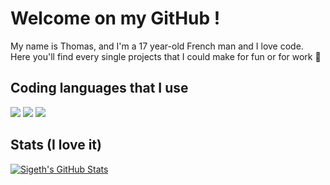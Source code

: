 # Welcome on my GitHub !

My name is Thomas, and I'm a 17 year-old French man and I love code. Here you'll find every single projects that I could make for fun or for work 👀

## Coding languages that I use
![](https://img.shields.io/badge/Code-Python-informational?style=flat&logo=python&logoColor=white&color=642eda)
![](https://img.shields.io/badge/Code-Java-informational?style=flat&logo=javat&logoColor=white&color=642eda)
![](https://img.shields.io/badge/Code-JavaScript-informational?style=flat&logo=javascript&logoColor=white&color=642eda)

## Stats (I love it)
<!--<a href="https://github.com/Sigeth">
  <img align="center" src="https://github-readme-stats.vercel.app/api/top-langs/?username=Sigeth&title_color=ffffff&text_color=c9cacc&icon_color=2bbc8a&bg_color=642eda" />
</a>
<br>-->
<a href="https://github.com/Sigeth">
  <img align="center" src="https://github-readme-stats.vercel.app/api?username=Sigeth&show_icons=true&line_height=27&count_private=true&title_color=ffffff&text_color=c9cacc&icon_color=2bbc8a&bg_color=642eda" alt="Sigeth's GitHub Stats" />
</a>


<!-- Resources -->
<!-- Icons: https://simpleicons.org/ -->
<!-- GitHub Stats: https://github.com/anuraghazra/github-readme-stats -->
<!-- Emojis: https://emojipedia.org/emoji/ -->
<!-- HTML Emojis: https://www.fileformat.info/index.htm -->
<!-- Shields: https://shields.io/ -->
<!-- Awesome GitHub Profile README: https://github.com/abhisheknaiidu/awesome-github-profile-readme -->
